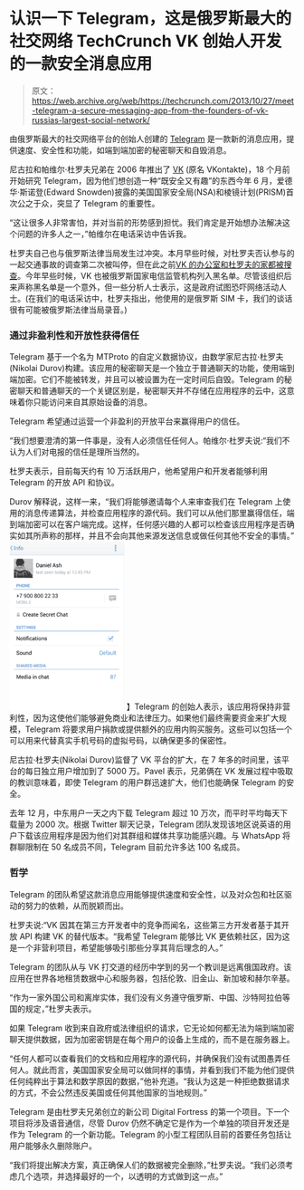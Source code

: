 # 认识一下 Telegram，这是俄罗斯最大的社交网络 TechCrunch VK 创始人开发的一款安全消息应用

> 原文：<https://web.archive.org/web/https://techcrunch.com/2013/10/27/meet-telegram-a-secure-messaging-app-from-the-founders-of-vk-russias-largest-social-network/>

由俄罗斯最大的社交网络平台的创始人创建的 [Telegram](https://web.archive.org/web/20221123114507/http://telegram.org/) 是一款新的消息应用，提供速度、安全性和功能，如端到端加密的秘密聊天和自毁消息。

尼古拉和帕维尔·杜罗夫兄弟在 2006 年推出了 [VK](https://web.archive.org/web/20221123114507/http://vk.com/) (原名 VKontakte)，18 个月前开始研究 Telegram，因为他们想创造一种“既安全又有趣”的东西今年 6 月，爱德华·斯诺登(Edward Snowden)披露的美国国家安全局(NSA)和棱镜计划(PRISM)首次公之于众，突显了 Telegram 的重要性。

“这让很多人非常害怕，并对当前的形势感到担忧。我们肯定是开始想办法解决这个问题的许多人之一，”帕维尔在电话采访中告诉我。

杜罗夫自己也与俄罗斯法律当局发生过冲突。本月早些时候，对杜罗夫否认参与的一起交通事故的调查第二次被叫停，但在此之前[VK 的办公室和杜罗夫的家都被搜查](https://web.archive.org/web/20221123114507/http://www.theguardian.com/world/2013/apr/18/russian-internet-social-media-network)。今年早些时候，VK 也被俄罗斯国家电信监管机构列入黑名单。尽管该组织后来声称黑名单是一个意外，但一些分析人士表示，这是政府试图恐吓网络活动人士。(在我们的电话采访中，杜罗夫指出，他使用的是俄罗斯 SIM 卡，我们的谈话很有可能被俄罗斯法律当局录音。)

### 通过非盈利性和开放性获得信任

Telegram 基于一个名为 MTProto 的自定义数据协议，由数学家尼古拉·杜罗夫(Nikolai Durov)构建。该应用的秘密聊天是一个独立于普通聊天的功能，使用端到端加密。它们不能被转发，并且可以被设置为在一定时间后自毁。Telegram 的秘密聊天和普通聊天的一个关键区别是，秘密聊天并不存储在应用程序的云中，这意味着你只能访问来自其原始设备的消息。

Telegram 希望通过运营一个非盈利的开放平台来赢得用户的信任。

“我们想要澄清的第一件事是，没有人必须信任任何人。帕维尔·杜罗夫说:“我们不认为人们对电报的信任是理所当然的。

杜罗夫表示，目前每天约有 10 万活跃用户，他希望用户和开发者能够利用 Telegram 的开放 API 和协议。

Durov 解释说，这样一来，“我们将能够邀请每个人来审查我们在 Telegram 上使用的消息传递算法，并检查应用程序的源代码。我们可以从他们那里赢得信任，端到端加密可以在客户端完成。这样，任何感兴趣的人都可以检查该应用程序是否确实如其所声称的那样，并且不会向其他来源发送信息或做任何其他不安全的事情。”
[![Telegram Screen 2](img/eed19abf455340e16f4eb7f043d442ab.png)](https://web.archive.org/web/20221123114507/https://beta.techcrunch.com/2013/10/27/meet-telegram-a-secure-messaging-app-from-the-founders-of-vk-russias-largest-social-network/screen-shot-2013-10-28-at-12-08-04-pm/)
】Telegram 的创始人表示，该应用将保持非营利性，因为这使他们能够避免商业和法律压力。如果他们最终需要资金来扩大规模，Telegram 将要求用户捐款或提供额外的应用内购买服务。这些可以包括一个可以用来代替真实手机号码的虚拟号码，以确保更多的保密性。

尼古拉·杜罗夫(Nikolai Durov)监督了 VK 平台的扩大，在 7 年多的时间里，该平台的每日独立用户增加到了 5000 万。Pavel 表示，兄弟俩在 VK 发展过程中吸取的教训意味着，即使 Telegram 的用户群迅速扩大，他们也能确保 Telegram 的安全。

去年 12 月，中东用户一天之内下载 Telegram 超过 10 万次，而平时平均每天下载量为 2000 次。根据 Twitter 聊天记录，Telegram 团队发现该地区说英语的用户下载该应用程序是因为他们对其群组和媒体共享功能感兴趣。与 WhatsApp 将群聊限制在 50 名成员不同，Telegram 目前允许多达 100 名成员。

### 哲学

Telegram 的团队希望这款消息应用能够提供速度和安全性，以及对众包和社区驱动的努力的依赖，从而脱颖而出。

杜罗夫说:“VK 因其在第三方开发者中的竞争而闻名，这些第三方开发者基于其开放 API 构建 VK 的替代版本。“我希望 Telegram 能够比 VK 更依赖社区，因为这是一个非营利项目，希望能够吸引那些分享其背后理念的人。”

Telegram 的团队从与 VK 打交道的经历中学到的另一个教训是远离俄国政府。该应用在世界各地租赁数据中心和服务器，包括伦敦、旧金山、新加坡和赫尔辛基。

“作为一家外国公司和离岸实体，我们没有义务遵守俄罗斯、中国、沙特阿拉伯等国的规定，”杜罗夫表示。

如果 Telegram 收到来自政府或法律组织的请求，它无论如何都无法为端到端加密聊天提供数据，因为加密密钥是在每个用户的设备上生成的，而不是在服务器上。

“任何人都可以查看我们的文档和应用程序的源代码，并确保我们没有试图愚弄任何人。就此而言，美国国家安全局可以做同样的事情，并看到我们不能为他们提供任何纯粹出于算法和数学原因的数据，”他补充道。“我认为这是一种拒绝数据请求的方式，不会公然违反美国或任何其他国家的当地规则。”

Telegram 是由杜罗夫兄弟创立的新公司 Digital Fortress 的第一个项目。下一个项目将涉及语音通信，尽管 Durov 仍然不确定它是作为一个单独的项目开发还是作为 Telegram 的一个新功能。Telegram 的小型工程团队目前的首要任务包括让用户能够永久删除账户。

“我们将提出解决方案，真正确保人们的数据被完全删除，”杜罗夫说。“我们必须考虑几个选项，并选择最好的一个，以透明的方式做到这一点。”